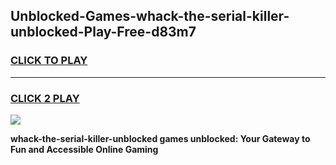 
## Unblocked-Games-whack-the-serial-killer-unblocked-Play-Free-d83m7
<h3>
<a href="https://premium76.site?title=whack-the-serial-killer-unblocked&ref=19M">CLICK TO PLAY</a></h3>
<hr>

<h3>
<a href="https://premium76.site?title=whack-the-serial-killer-unblocked&ref=19M">CLICK 2 PLAY</a>
  
</h3>

<a href="https://premium76.site?title=whack-the-serial-killer-unblocked&ref=19M"><img src="https://clearcache.store/games.png"></a>


**whack-the-serial-killer-unblocked games unblocked: Your Gateway to Fun and Accessible Online Gaming**
